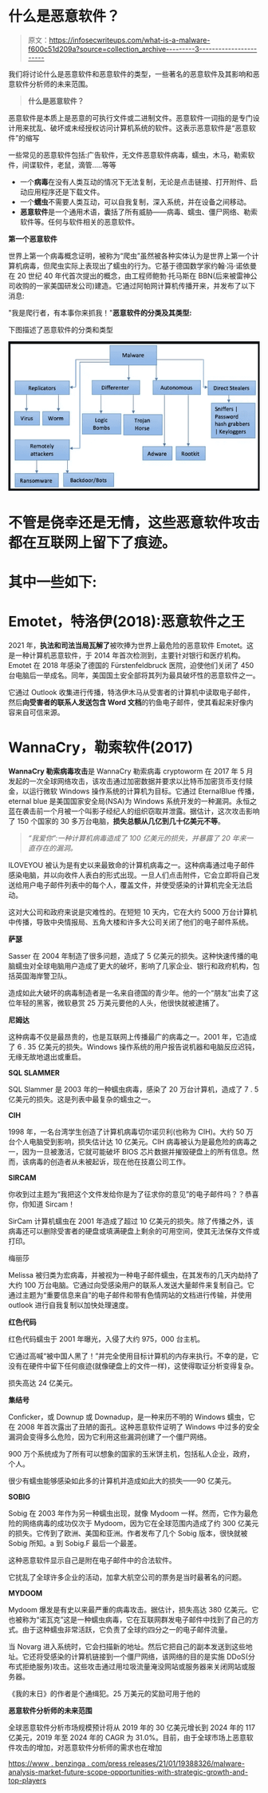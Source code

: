 # 什么是恶意软件？

> 原文：<https://infosecwriteups.com/what-is-a-malware-f600c51d209a?source=collection_archive---------3----------------------->

我们将讨论什么是恶意软件和恶意软件的类型，一些著名的恶意软件及其影响和恶意软件分析师的未来范围。

> **什么是恶意软件？**

恶意软件是本质上是恶意的可执行文件或二进制文件。恶意软件一词指的是专门设计用来扰乱、破坏或未经授权访问计算机系统的软件。这表示恶意软件是“恶意软件”的缩写

一些常见的恶意软件包括:广告软件，无文件恶意软件病毒，蠕虫，木马，勒索软件，间谍软件，老鼠，滴管…..等等

*   一个**病毒**在没有人类互动的情况下无法复制，无论是点击链接、打开附件、启动应用程序还是下载文件。
*   一个**蠕虫**不需要人类互动，可以自我复制，深入系统，并在设备之间移动。
*   **恶意软件**是一个通用术语，囊括了所有威胁——病毒、蠕虫、僵尸网络、勒索软件等。任何与软件相关的恶意软件。

**第一个恶意软件**

世界上第一个病毒概念证明，被称为“爬虫”虽然被各种实体认为是世界上第一个计算机病毒，但爬虫实际上表现出了蠕虫的行为。它基于德国数学家约翰·冯·诺依曼在 20 世纪 40 年代首次提出的概念，由工程师鲍勃·托马斯在 BBN(后来被雷神公司收购的一家美国研发公司)建造。它通过阿帕网计算机传播开来，并发布了以下消息:

"我是爬行者，有本事你来抓我！"**恶意软件的分类及其类型:**

下图描述了恶意软件的分类和类型

![](img/62d96220b1bf617381ca5a6abb87e48c.png)

# 不管是侥幸还是无情，这些恶意软件攻击都在互联网上留下了痕迹。

# 其中一些如下:

# Emotet，特洛伊(2018):恶意软件之王

2021 年，**执法和司法当局瓦解了**被吹捧为世界上最危险的恶意软件 Emotet。这是一种计算机恶意软件，于 2014 年首次检测到，主要针对银行和医疗机构。Emotet 在 2018 年感染了德国的 Fürstenfeldbruck 医院，迫使他们关闭了 450 台电脑后一举成名。同年，美国国土安全部将其列为最具破坏性的恶意软件之一。

它通过 Outlook 收集进行传播，特洛伊木马从受害者的计算机中读取电子邮件，然后**向受害者的联系人发送包含 Word 文档**的钓鱼电子邮件，使其看起来好像内容来自可信来源。

# WannaCry，勒索软件(2017)

**WannaCry 勒索病毒攻击**是 WannaCry 勒索病毒 cryptoworm 在 2017 年 5 月发起的一次全球网络攻击，该攻击通过加密数据并要求以比特币加密货币支付赎金，以运行微软 Windows 操作系统的计算机为目标。它通过 EternalBlue 传播，eternal blue 是美国国家安全局(NSA)为 Windows 系统开发的一种漏洞。永恒之蓝在袭击前一个月被一个叫影子经纪人的组织窃取并泄露。据估计，这次攻击影响了 150 个国家的 30 多万台电脑，**损失总额从几亿到几十亿美元不等**。

> *“我爱你”:一种计算机病毒造成了 100 亿美元的损失，并暴露了 20 年来一直存在的漏洞。*

ILOVEYOU 被认为是有史以来最致命的计算机病毒之一。这种病毒通过电子邮件感染电脑，并以向收件人表白的形式出现。一旦人们点击附件，它会立即将自己发送给用户电子邮件列表中的每个人，覆盖文件，并使受感染的计算机完全无法启动。

这对大公司和政府来说是灾难性的。在短短 10 天内，它在大约 5000 万台计算机中传播，导致中央情报局、五角大楼和许多大公司关闭了他们的电子邮件系统。

**萨瑟**

Sasser 在 2004 年制造了很多问题，造成了 5 亿美元的损失。这种快速传播的电脑蠕虫对全球电脑用户造成了更大的破坏，影响了几家企业、银行和政府机构，包括英国海岸警卫队。

造成如此大破坏的病毒制造者是一名来自德国的青少年。他的一个“朋友”出卖了这位年轻的黑客，微软悬赏 25 万美元要他的人头，他很快就被逮捕了。

**尼姆达**

这种病毒不仅是最昂贵的，也是互联网上传播最广的病毒之一。2001 年，它造成了 6 . 35 亿美元的损失。Windows 操作系统的用户报告说机器和电脑反应迟钝，无缘无故地退出或重启。

**SQL SLAMMER**

SQL Slammer 是 2003 年的一种蠕虫病毒，感染了 20 万台计算机，造成了 7 . 5 亿美元的损失。这是列表中最复杂的蠕虫之一。

**CIH**

1998 年，一名台湾学生创造了计算机病毒切尔诺贝利(也称为 CIH)。大约 50 万台个人电脑受到影响，损失估计达 10 亿美元。CIH 病毒被认为是最危险的病毒之一，因为一旦被激活，它就可能破坏 BIOS 芯片数据并摧毁硬盘上的所有信息。然而，该病毒的创造者从未被起诉，现在他在技嘉公司工作。

**SIRCAM**

你收到过主题为“我把这个文件发给你是为了征求你的意见”的电子邮件吗？？恭喜你，你知道 Sircam！

SirCam 计算机蠕虫在 2001 年造成了超过 10 亿美元的损失。除了传播之外，该病毒还可以删除受害者的硬盘或填满硬盘上剩余的可用空间，使其无法保存文件或打印。

梅丽莎

Melissa 被归类为宏病毒，并被视为一种电子邮件蠕虫，在其发布的几天内劫持了大约 100 万台电脑。它通过向受感染用户的联系人发送大量邮件来复制自己。它通过主题为“重要信息来自”的电子邮件和带有色情网站的文档进行传输，并使用 outlook 进行自我复制以加快处理速度。

**红色代码**

红色代码蠕虫于 2001 年曝光，入侵了大约 975，000 台主机。

它通过高喊“被中国人黑了！”并完全使用目标计算机的内存来执行。不幸的是，它没有在硬件中留下任何痕迹(就像硬盘上的文件一样)，这使得取证分析变得复杂。

损失高达 24 亿美元。

**集结号**

Conficker，或 Downup 或 Downadup，是一种来历不明的 Windows 蠕虫，它在 2008 年首次露出了丑陋的面孔。这种恶意软件证明了 Windows 中过多的安全漏洞会变得多么危险，因为它利用这些漏洞创建了一个僵尸网络。

900 万个系统成为了所有可以想象的国家的玉米饼主机，包括私人企业，政府，个人。

很少有蠕虫能够感染如此多的计算机并造成如此大的损失——90 亿美元。

**SOBIG**

Sobig 在 2003 年作为另一种蠕虫出现，就像 Mydoom 一样。然而，它作为最危险的网络病毒的成功仅次于 Mydoom，因为它在全球范围内造成了约 300 亿美元的损失。它传到了欧洲、美国和亚洲。作者发布了几个 Sobig 版本，很快就被 Sobig 所知。a 到 Sobig.F 最后一个最差。

这种恶意软件显示自己是附在电子邮件中的合法软件。

它扰乱了全球许多企业的活动，加拿大航空公司的票务是当时最著名的问题。

**MYDOOM**

Mydoom 爆发是有史以来最严重的病毒攻击。据估计，损失高达 380 亿美元。它也被称为“诺瓦克”这是一种蠕虫病毒，它在互联网群发电子邮件中找到了自己的方式。由于这种蠕虫非常活跃，它负责了全球约四分之一的电子邮件流量。

当 Novarg 进入系统时，它会扫描新的地址。然后它把自己的副本发送到这些地址。它还将受感染的计算机链接到一个僵尸网络，该网络的目的是实施 DDoS(分布式拒绝服务)攻击。这些攻击通过用垃圾流量淹没网站或服务器来关闭网站或服务器。

《我的末日》的作者是个通缉犯。25 万美元的奖励可用于他的

**恶意软件分析师的未来范围**

全球恶意软件分析市场规模预计将从 2019 年的 30 亿美元增长到 2024 年的 117 亿美元，2019 年至 2024 年的 CAGR 为 31.0%。目前，由于全球市场上恶意软件攻击的增加，对恶意软件分析师的需求也在增加

[https://www . benzinga . com/press releases/21/01/19388326/malware-analysis-market-future-scope-opportunities-with-strategic-growth-and-top-players](https://www.benzinga.com/pressreleases/21/01/19388326/malware-analysis-market-future-scope-opportunities-with-strategic-growth-and-top-players)